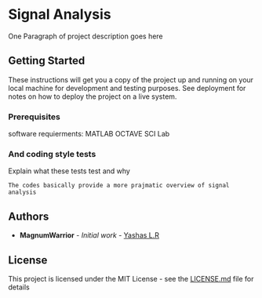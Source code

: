 # Signal Analysis

One Paragraph of project description goes here

## Getting Started

These instructions will get you a copy of the project up and running on your local machine for development and testing purposes. See deployment for notes on how to deploy the project on a live system.

### Prerequisites

software requierments: 
MATLAB 
OCTAVE 
SCI Lab

### And coding style tests

Explain what these tests test and why

```
The codes basically provide a more prajmatic overview of signal analysis 
```
## Authors

* **MagnumWarrior** - *Initial work* - [Yashas L.R](https://github.com/magnumwarrior1)

## License

This project is licensed under the MIT License - see the [LICENSE.md](LICENSE.md) file for details
